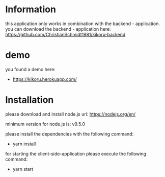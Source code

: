 # Information

this application only works in combination with the
backend - application. you can download the backend - 
application here:
https://github.com/ChristianSchmidt1981/kikoru-backend

# demo

you found a demo here:
- https://kikoru.herokuapp.com/

# Installation

please download and install node.js
url: https://nodejs.org/en/

minimum version for node.js is: v9.5.0

please install the dependencies with the following command:
- yarn install

for starting the client-side-application please execute the
following command:
- yarn start 
